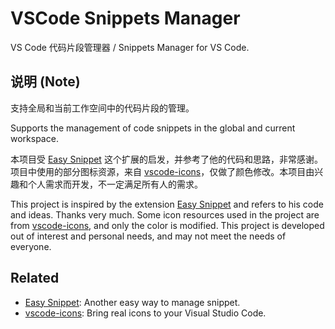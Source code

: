 # VSCode Snippets Manager

VS Code 代码片段管理器 / Snippets Manager for VS Code.

## 说明 (Note)

支持全局和当前工作空间中的代码片段的管理。

Supports the management of code snippets in the global and current workspace.

本项目受 [Easy Snippet](https://marketplace.visualstudio.com/items?itemName=inu1255.easy-snippet) 这个扩展的启发，并参考了他的代码和思路，非常感谢。项目中使用的部分图标资源，来自 [vscode-icons](https://github.com/vscode-icons/vscode-icons)，仅做了颜色修改。本项目由兴趣和个人需求而开发，不一定满足所有人的需求。

This project is inspired by the extension [Easy Snippet](https://marketplace.visualstudio.com/items?itemName=inu1255.easy-snippet) and refers to his code and ideas. Thanks very much. Some icon resources used in the project are from [vscode-icons](https://github.com/vscode-icons/vscode-icons), and only the color is modified. This project is developed out of interest and personal needs, and may not meet the needs of everyone.

## Related

- [Easy Snippet](https://marketplace.visualstudio.com/items?itemName=inu1255.easy-snippet): Another easy way to manage snippet.
- [vscode-icons](https://github.com/vscode-icons/vscode-icons): Bring real icons to your Visual Studio Code.
